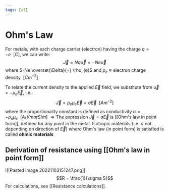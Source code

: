 ```yaml
---
tags: [el]
---
```

# Ohm's Law 
For metals, with each charge carrier (electron) having the charge $q = -e \ \ [C]$, we can write: $$\vec{J} = Nq \vec{u} = -Ne \vec{u}$$where $-Ne \overset{\Delta}{=} \rho_{e}$ and $\rho_{e} \equiv \text{electron charge density} \ \ [Cm^{-3}]$

To relate the current density to the applied $\vec{E}$ field, we substitute from $\vec{u} = - \mu_{e}\vec{E}$, i.e.: $$\vec{J} = \rho_{e}\mu_{e}\vec{E} = \sigma \vec{E} \ \ [Am^{-2}]$$ where the proportionality constant is defined as conductivity $\sigma = -\rho_{e} \mu_{e} \ \ [A/Vm or S/m]$ 
$\Rightarrow \text{The expression } \vec{J} = \sigma \vec{E}$ is [[Ohm's law in point form]], defined for any point in the metal.
Isotropic materials (i.e. $\sigma$ not depending on direction of $\vec{E}$) where Ohm's law (in point form) is satisfied is called **ohmic materials**

## Derivation of resistance using [[Ohm's law in point form]]
![[Pasted image 20221103151247.png]]
$$R = \frac{1}{\sigma S}$$
For calculations, see [[Resistance calculations]].